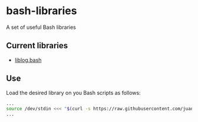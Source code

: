 # bash-libraries

A set of useful Bash libraries

## Current libraries

- [liblog.bash](https://github.com/juan131/bash-libraries/blob/master/lib/liblog.bash)

## Use

Load the desired library on you Bash scripts as follows:

```bash
...
source /dev/stdin <<< "$(curl -s https://raw.githubusercontent.com/juan131/bash-libraries/master/lib/liblog.bash)"
...
```